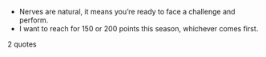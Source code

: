  - Nerves are natural, it means you’re ready to face a challenge and perform.
 - I want to reach for 150 or 200 points this season, whichever comes first.

2 quotes